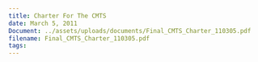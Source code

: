 ```yaml
---
title: Charter For The CMTS
date: March 5, 2011
Document: ../assets/uploads/documents/Final_CMTS_Charter_110305.pdf
filename: Final_CMTS_Charter_110305.pdf
tags:
---
```

